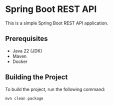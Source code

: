 # Spring Boot REST API

This is a simple Spring Boot REST API application.

## Prerequisites

- Java 22 (JDK)
- Maven
- Docker

## Building the Project

To build the project, run the following command:

```sh
mvn clean package

